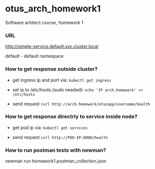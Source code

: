 # otus_arch_homework1
Software arhitect course, homework 1

### URL

http://simple-service.default.svc.cluster.local

default - default namespace

### How to get response outside cluster?

- get ingress ip and port via:
```kubectl get ingress```

- set ip to /etc/hosts (sudo needed):
```echo 'IP arch.homework' >> /etc/hosts```

- send request
```curl http://arch.homework/otusapp/username/health```

### How to get response directrly to service inside node?

- get pod ip via:
```kubectl get services```

- send request
```curl http://POD-IP:8000/health```

### How to run postman tests with newman?
newman run homework1.postman_collection.json



